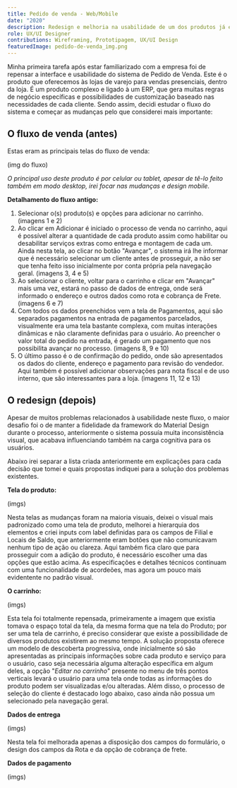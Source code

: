 ```yaml
---
title: Pedido de venda - Web/Mobile
date: "2020"
description: Redesign e melhoria na usabilidade de um dos produtos já existentes da empresa, com foco no fluxo de venda.
role: UX/UI Designer
contributions: Wireframing, Prototipagem, UX/UI Design
featuredImage: pedido-de-venda_img.png
---
```


Minha primeira tarefa após estar familiarizado com a empresa foi de repensar a interface e usabilidade do sistema de Pedido de Venda. Este é o produto que oferecemos às lojas de varejo para vendas presenciais, dentro da loja.
É um produto complexo e ligado à um ERP, que gera muitas regras de negócio específicas e possibilidades de customização baseado nas necessidades de cada cliente.
Sendo assim, decidi estudar o fluxo do sistema e começar as mudanças pelo que considerei mais importante:

## O fluxo de venda (antes)

Estas eram as principais telas do fluxo de venda:

(img do fluxo)

_O principal uso deste produto é por celular ou tablet, apesar de tê-lo feito também em modo desktop, irei focar nas mudanças e design mobile._

**Detalhamento do fluxo antigo:**

1.  Selecionar o(s) produto(s) e opções para adicionar no carrinho. (imagens 1 e 2)
2.  Ao clicar em Adicionar é iniciado o processo de venda no carrinho, aqui é possível alterar a quantidade de cada produto assim como habilitar ou desabilitar serviços extras como entrega e montagem de cada um. Ainda nesta tela, ao clicar no botão "Avançar", o sistema irá lhe informar que é necessário selecionar um cliente antes de prosseguir, a não ser que tenha feito isso inicialmente por conta própria pela navegação geral. (imagens 3, 4 e 5)
3.  Ao selecionar o cliente, voltar para o carrinho e clicar em "Avançar" mais uma vez, estará no passo de dados de entrega, onde será informado o endereço e outros dados como rota e cobrança de Frete. (imagens 6 e 7)
4.  Com todos os dados preenchidos vem a tela de Pagamentos, aqui são separados pagamentos na entrada de pagamentos parcelados, visualmente era uma tela bastante complexa, com muitas interações dinâmicas e não claramente definidas para o usuário. Ao preencher o valor total do pedido na entrada, é gerado um pagamento que nos possibilita avançar no processo. (imagens 8, 9 e 10)
5.  O último passo é o de confirmação do pedido, onde são apresentados os dados do cliente, endereço e pagamento para revisão do vendedor. Aqui também é possível adicionar observações para nota fiscal e de uso interno, que são interessantes para a loja. (imagens 11, 12 e 13)

## O redesign (depois)

Apesar de muitos problemas relacionados à usabilidade neste fluxo, o maior desafio foi o de manter a fidelidade da framework do Material Design durante o processo, anteriormente o sistema possuía muita inconsistência visual, que acabava influenciando também na carga cognitiva para os usuários.

Abaixo irei separar a lista criada anteriormente em explicações para cada decisão que tomei e quais propostas indiquei para a solução dos problemas existentes.

**Tela do produto:**

(imgs)

Nesta telas as mudanças foram na maioria visuais, deixei o visual mais padronizado como uma tela de produto, melhorei a hierarquia dos elementos e criei inputs com label definidas para os campos de Filial e Locais de Saldo, que anteriormente eram botões que não comunicavam nenhum tipo de ação ou clareza. Aqui também fica claro que para prosseguir com a adição do produto, é necessário escolher uma das opções que estão acima.
As especificações e detalhes técnicos continuam com uma funcionalidade de acordeões, mas agora um pouco mais evidentente no padrão visual.

**O carrinho:**

(imgs)

Esta tela foi totalmente repensada, primeiramente a imagem que existia tomava o espaço total da tela, da mesma forma que na tela do Produto; por ser uma tela de carrinho, é preciso considerar que existe a possibilidade de diversos produtos existirem ao mesmo tempo.
A solução proposta oferece um modelo de descoberta progressiva, onde inicialmente só são apresentadas as principais informações sobre cada produto e serviço para o usuário, caso seja necessária alguma alteração específica em algum deles, a opção "_Editar no carrinho_" presente no menu de três pontos verticais levará o usuário para uma tela onde todas as informações do produto podem ser visualizadas e/ou alteradas.
Além disso, o processo de seleção do cliente é destacado logo abaixo, caso ainda não possua um selecionado pela navegação geral.

**Dados de entrega**

(imgs)

Nesta tela foi melhorada apenas a disposição dos campos do formulário, o design dos campos da Rota e da opção de cobrança de frete.

**Dados de pagamento**

(imgs)

